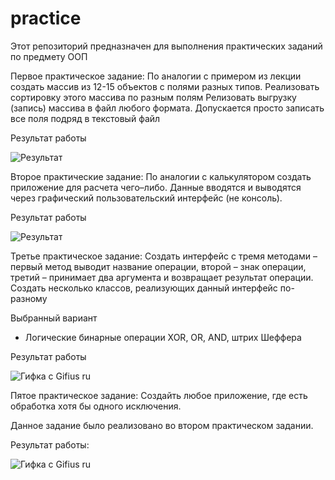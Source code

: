 # practice
Этот репозиторий предназначен для выполнения практических заданий по предмету ООП

Первое практическое задание: 
  По аналогии с примером из лекции создать массив из 12-15 объектов с полями разных типов.
  Реализовать сортировку этого массива по разным полям
  Релизовать выгрузку (запись) массива в файл любого формата. Допускается просто записать все поля подряд в текстовый файл
  
Результат работы



![Результат](https://user-images.githubusercontent.com/87601709/202386754-7148ecf3-4e4d-4380-b2de-e64ea09eeab5.gif)


Второе практические задание:
  По аналогии с калькулятором создать приложение  для расчета чего–либо. Данные вводятся и выводятся через графический пользовательский интерфейс (не консоль).
  
 
Результат работы


![Результат](https://user-images.githubusercontent.com/87601709/202462090-477ac4ff-be5f-425e-a210-36d804405187.gif)


Третье практическое задание:
Создать интерфейс с тремя методами – первый метод выводит название операции, второй – знак операции, третий – принимает два аргумента и возвращает результат операции. Создать несколько классов, реализующих данный интерфейс по-разному

Выбранный вариант
- Логические бинарные операции XOR, OR, AND, штрих Шеффера

Результат работы

![Гифка с Gifius ru](https://user-images.githubusercontent.com/87601709/206837989-cc45def2-14dc-4a3c-96e5-169def168d18.gif)


Пятое практическое задание: 
Создайть любое приложение, где есть обработка хотя бы одного исключения.

Данное задание было реализовано во втором практическом задании.

Результат работы:

![Гифка с Gifius ru](https://user-images.githubusercontent.com/87601709/206838330-a682bc82-2ee2-460a-bbbb-a861d7b609e3.gif)
